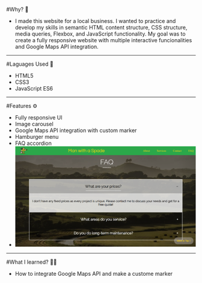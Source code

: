 #Why? 🤔
- I made this website for a local business. I wanted to practice and develop my skills in semantic HTML content structure, CSS structure, media queries, Flexbox, and JavaScript functionality. My goal was to create a fully responsive website with multiple interactive funcionalities and Google Maps API integration.

---

#Laguages Used 💬
- HTML5
- CSS3
- JavaScript ES6

---

#Features ⚙
- Fully responsive UI
- Image carousel
- Google Maps API integration with custom marker
- Hamburger menu
- FAQ accordion
- ![faq accordion screenshot](/img/faq.png)

---

#What I learned? 👨‍💻
- How to integrate Google Maps API and make a custome marker

